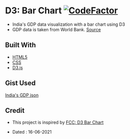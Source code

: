# D3: Bar Chart [![CodeFactor](https://www.codefactor.io/repository/github/googoldkhan/d3-bar-chart/badge)](https://www.codefactor.io/repository/github/googoldkhan/d3-bar-chart)

- India's GDP data visualization with a bar chart using D3
- GDP data is taken from World Bank. [Source](https://data.worldbank.org/indicator/NY.GDP.MKTP.CD?locations=IN)

## Built With

- [HTML5](https://developer.mozilla.org/en-US/docs/Glossary/HTML5)
- [CSS](https://developer.mozilla.org/en-US/docs/Web/CSS)
- [D3.js](https://github.com/d3/d3)

## Gist Used

[India's GDP json](https://gist.githubusercontent.com/GoogolDKhan/0a34c5e9347f85a943f98da3102d1177/raw/0583c07ba39a83fc8ebac82f16427d009a2e0dd6/IndiaGDP.json)

## Credit

- This project is inspired by [FCC: D3 Bar Chart](https://codepen.io/freeCodeCamp/full/GrZVaM)

- Dated : 16-06-2021
